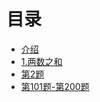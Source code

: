 # 目录

* [介绍](README.md)
* [1.两数之和](1-100/1.md)
* [第2题](1-100/2.md)
* [第101题-第200题](101-200/reame.md)